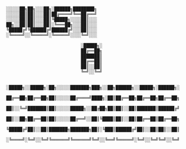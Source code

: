                                                                                                                                        

```

░░░░░██╗██╗░░░██╗░██████╗████████╗
░░░░░██║██║░░░██║██╔════╝╚══██╔══╝
░░░░░██║██║░░░██║╚█████╗░░░░██║░░░
██╗░░██║██║░░░██║░╚═══██╗░░░██║░░░
╚█████╔╝╚██████╔╝██████╔╝░░░██║░░░
░╚════╝░░╚═════╝░╚═════╝░░░░╚═╝░░░

                            ░█████╗░
                            ██╔══██╗
                            ███████║
                            ██╔══██║
                            ██║░░██║
                            ╚═╝░░╚═╝      
                                  
            ░█████╗░░█████╗░██╗░░░░░███████╗███╗░░██╗██████╗░░█████╗░██████╗░
            ██╔══██╗██╔══██╗██║░░░░░██╔════╝████╗░██║██╔══██╗██╔══██╗██╔══██╗
            ██║░░╚═╝███████║██║░░░░░█████╗░░██╔██╗██║██║░░██║███████║██████╔╝
            ██║░░██╗██╔══██║██║░░░░░██╔══╝░░██║╚████║██║░░██║██╔══██║██╔══██╗
            ╚█████╔╝██║░░██║███████╗███████╗██║░╚███║██████╔╝██║░░██║██║░░██║
            ░╚════╝░╚═╝░░╚═╝╚══════╝╚══════╝╚═╝░░╚══╝╚═════╝░╚═╝░░╚═╝╚═╝░░╚═╝

```
                                                                                                                                                              
                                                                                                                                                              

